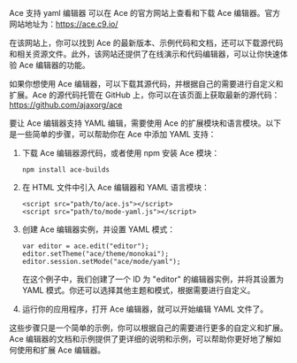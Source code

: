 Ace 支持 yaml 编辑器
可以在 Ace 的官方网站上查看和下载 Ace 编辑器。官方网站地址为：https://ace.c9.io/

在该网站上，你可以找到 Ace 的最新版本、示例代码和文档，还可以下载源代码和相关资源文件。此外，该网站还提供了在线演示和代码编辑器，可以让你快速体验 Ace 编辑器的功能。

如果你想使用 Ace 编辑器，可以下载其源代码，并根据自己的需要进行自定义和扩展。Ace 的源代码托管在 GitHub 上，你可以在该页面上获取最新的源代码：https://github.com/ajaxorg/ace

要让 Ace 编辑器支持 YAML 编辑，需要使用 Ace 的扩展模块和语言模块。以下是一些简单的步骤，可以帮助你在 Ace 中添加 YAML 支持：

1. 下载 Ace 编辑器源代码，或者使用 npm 安装 Ace 模块：

   ```
   npm install ace-builds
   ```

2. 在 HTML 文件中引入 Ace 编辑器和 YAML 语言模块：

   ```
   <script src="path/to/ace.js"></script>
   <script src="path/to/mode-yaml.js"></script>
   ```

3. 创建 Ace 编辑器实例，并设置 YAML 模式：

   ```
   var editor = ace.edit("editor");
   editor.setTheme("ace/theme/monokai");
   editor.session.setMode("ace/mode/yaml");
   ```

   在这个例子中，我们创建了一个 ID 为 "editor" 的编辑器实例，并将其设置为 YAML 模式。你还可以选择其他主题和模式，根据需要进行自定义。

4. 运行你的应用程序，打开 Ace 编辑器，就可以开始编辑 YAML 文件了。

这些步骤只是一个简单的示例，你可以根据自己的需要进行更多的自定义和扩展。Ace 编辑器的文档和示例提供了更详细的说明和示例，可以帮助你更好地了解如何使用和扩展 Ace 编辑器。